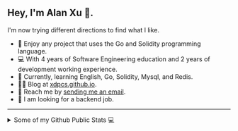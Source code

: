 ## Hey, I'm Alan Xu 👋.

I'm now trying different directions to find what I like.
* 🧐 Enjoy any project that uses the Go and Solidity programming language.
* 💻 With 4 years of Software Engineering education and 2 years of development working experience.
* 🌱 Currently, learning English, Go, Solidity, Mysql, and Redis.
* ✍🏻 Blog at [xdpcs.github.io](https://xdpcs.github.io).
* 📧 Reach me by [sending me an email](mailto:xdpcsyy@gmail.com).
* 🧐 I am looking for a backend job.
---
<details>
  <summary>Some of my Github Public Stats 💻</summary>
  <br>

<p align="center">
<img align="center" src="https://github-readme-stats.vercel.app/api/top-langs/?username=XdpCs&hide_langs_below=1&theme=default&line_height=27&layout=compact&hide=c" />
<img align="center" src="https://github-readme-stats.vercel.app/api?username=XdpCs&show_icons=true&count_private=true&include_all_commits=true&line_height=21" alt="XdpCs's Github Stats" />
</p>
</details>

